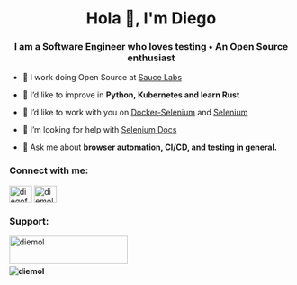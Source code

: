 <h1 align="center">Hola 👋, I'm Diego</h1>
<h3 align="center">I am a Software Engineer who loves testing • An Open Source enthusiast</h3>

- 🔭 I work doing Open Source at [Sauce Labs](https://saucelabs.com)

- 🌱 I’d like to improve in **Python, Kubernetes and learn Rust**

- 👯 I’d like to work with you on [Docker-Selenium](https://github.com/SeleniumHQ/docker-selenium) and [Selenium](https://github.com/SeleniumHQ/selenium)

- 🤝 I’m looking for help with [Selenium Docs](https://github.com/SeleniumHQ/seleniumhq.github.io)

- 💬 Ask me about **browser automation, CI/CD, and testing in general.**

<h3 align="left">Connect with me:</h3>
<p align="left">
<a href="https://twitter.com/diegofmolina" target="blank"><img align="center" src="https://raw.githubusercontent.com/rahuldkjain/github-profile-readme-generator/master/src/images/icons/Social/twitter.svg" alt="diegofmolina" height="30" width="40" /></a>
<a href="https://linkedin.com/in/diemol" target="blank"><img align="center" src="https://raw.githubusercontent.com/rahuldkjain/github-profile-readme-generator/master/src/images/icons/Social/linked-in-alt.svg" alt="diemol" height="30" width="40" /></a>
</p>

<h3 align="left">Support:</h3>
<p><a href="https://www.buymeacoffee.com/diemol"> <img align="left" src="https://cdn.buymeacoffee.com/buttons/v2/default-yellow.png" height="50" width="210" alt="diemol" /></a></p><br><br>

<h4>
<p align="left"> <img src="https://komarev.com/ghpvc/?username=diemol&label=Profile%20views&color=0e75b6&style=flat" alt="diemol" /> </p>
</h4>

